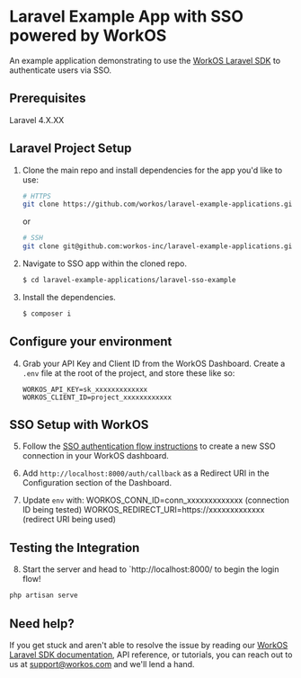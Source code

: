 # Laravel Example App with SSO powered by WorkOS

An example application demonstrating to use the [WorkOS Laravel SDK](https://github.com/workos/workos-laravel) to authenticate users via SSO. 

## Prerequisites

Laravel 4.X.XX

## Laravel Project Setup

1. Clone the main repo and install dependencies for the app you'd like to use:
    ```bash
    # HTTPS
    git clone https://github.com/workos/laravel-example-applications.git
    ```
    or

    ```bash
    # SSH
    git clone git@github.com:workos-inc/laravel-example-applications.git
    ```

2. Navigate to SSO app within the cloned repo. 
   ```bash
   $ cd laravel-example-applications/laravel-sso-example
   ```

3. Install the dependencies. 
    ```bash
    $ composer i
    ```

## Configure your environment

4. Grab your API Key and Client ID from the WorkOS Dashboard. Create a `.env`
file at the root of the project, and store these like so:
    ```
    WORKOS_API_KEY=sk_xxxxxxxxxxxxx
    WORKOS_CLIENT_ID=project_xxxxxxxxxxxx
    ```

## SSO Setup with WorkOS

5. Follow the [SSO authentication flow instructions](https://workos.com/docs/sso/guide/introduction) to create a new SSO connection in your WorkOS dashboard.

6. Add `http://localhost:8000/auth/callback` as a Redirect URI in the Configuration section of the Dashboard.

7. Update `env` with:
WORKOS_CONN_ID=conn_xxxxxxxxxxxxx (connection ID being tested)
WORKOS_REDIRECT_URI=https://xxxxxxxxxxxxx (redirect URI being used)

## Testing the Integration

8. Start the server and head to `http://localhost:8000/ to begin the login flow! 

```sh
php artisan serve
```


## Need help?

If you get stuck and aren't able to resolve the issue by reading our [WorkOS Laravel SDK documentation](https://docs.workos.com/sdk/laravel), API reference, or tutorials, you can reach out to us at support@workos.com and we'll lend a hand.
